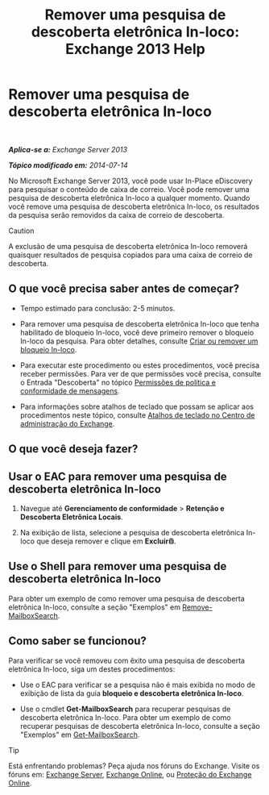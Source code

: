 ﻿---
title: 'Remover uma pesquisa de descoberta eletrônica In-loco: Exchange 2013 Help'
TOCTitle: Remover uma pesquisa de descoberta eletrônica In-loco
ms:assetid: 78461a78-1255-4a26-9d36-c6b8eb82a4f9
ms:mtpsurl: https://technet.microsoft.com/pt-br/library/Dd298078(v=EXCHG.150)
ms:contentKeyID: 50485960
ms.date: 05/22/2018
mtps_version: v=EXCHG.150
ms.translationtype: MT
---

# Remover uma pesquisa de descoberta eletrônica In-loco

 

_**Aplica-se a:** Exchange Server 2013_

_**Tópico modificado em:** 2014-07-14_

No Microsoft Exchange Server 2013, você pode usar In-Place eDiscovery para pesquisar o conteúdo de caixa de correio. Você pode remover uma pesquisa de descoberta eletrônica In-loco a qualquer momento. Quando você remove uma pesquisa de descoberta eletrônica In-loco, os resultados da pesquisa serão removidos da caixa de correio de descoberta.


> [!CAUTION]
> A exclusão de uma pesquisa de descoberta eletrônica In-loco removerá quaisquer resultados de pesquisa copiados para uma caixa de correio de descoberta.



## O que você precisa saber antes de começar?

  - Tempo estimado para conclusão: 2-5 minutos.

  - Para remover uma pesquisa de descoberta eletrônica In-loco que tenha habilitado de bloqueio In-loco, você deve primeiro remover o bloqueio In-loco da pesquisa. Para obter detalhes, consulte [Criar ou remover um bloqueio In-loco](https://docs.microsoft.com/pt-br/exchange/security-and-compliance/create-or-remove-in-place-holds).

  - Para executar este procedimento ou estes procedimentos, você precisa receber permissões. Para ver de que permissões você precisa, consulte o Entrada "Descoberta" no tópico [Permissões de política e conformidade de mensagens](messaging-policy-and-compliance-permissions-exchange-2013-help.md).

  - Para informações sobre atalhos de teclado que possam se aplicar aos procedimentos neste tópico, consulte [Atalhos de teclado no Centro de administração do Exchange](keyboard-shortcuts-in-the-exchange-admin-center-exchange-online-protection-help.md).

## O que você deseja fazer?

## Usar o EAC para remover uma pesquisa de descoberta eletrônica In-loco

1.  Navegue até **Gerenciamento de conformidade** \> **Retenção e Descoberta Eletrônica Locais**.

2.  Na exibição de lista, selecione a pesquisa de descoberta eletrônica In-loco que deseja remover e clique em **Excluir**![Excluir ícone](images/JJ673559.14f639f6-61e8-4418-bbfb-0db14de9d2f5(EXCHG.150).gif "Excluir ícone").

## Use o Shell para remover uma pesquisa de descoberta eletrônica In-loco

Para obter um exemplo de como remover uma pesquisa de descoberta eletrônica In-loco, consulte a seção "Exemplos" em [Remove-MailboxSearch](https://technet.microsoft.com/pt-br/library/dd298130\(v=exchg.150\)).

## Como saber se funcionou?

Para verificar se você removeu com êxito uma pesquisa de descoberta eletrônica In-loco, siga um destes procedimentos:

  - Use o EAC para verificar se a pesquisa não é mais exibida no modo de exibição de lista da guia **bloqueio e descoberta eletrônica In-loco**.

  - Use o cmdlet **Get-MailboxSearch** para recuperar pesquisas de descoberta eletrônica In-loco. Para obter um exemplo de como recuperar pesquisas de descoberta eletrônica In-loco, consulte a seção "Exemplos" em [Get-MailboxSearch](https://technet.microsoft.com/pt-br/library/dd351021\(v=exchg.150\)).


> [!TIP]
> Está enfrentando problemas? Peça ajuda nos fóruns do Exchange. Visite os fóruns em: <A href="https://go.microsoft.com/fwlink/p/?linkid=60612">Exchange Server</A>, <A href="https://go.microsoft.com/fwlink/p/?linkid=267542">Exchange Online</A>, ou <A href="https://go.microsoft.com/fwlink/p/?linkid=285351">Proteção do Exchange Online</A>.



